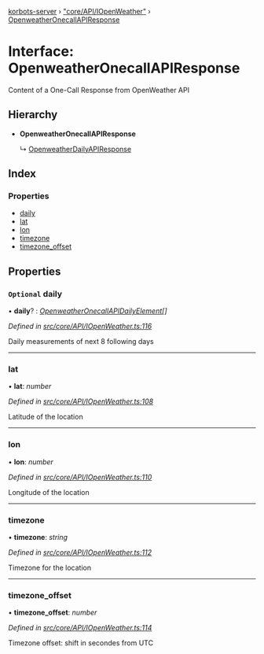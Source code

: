 [korbots-server](../README.md) › ["core/API/IOpenWeather"](../modules/_core_api_iopenweather_.md) › [OpenweatherOnecallAPIResponse](_core_api_iopenweather_.openweatheronecallapiresponse.md)

# Interface: OpenweatherOnecallAPIResponse

Content of a One-Call Response from OpenWeather API

## Hierarchy

* **OpenweatherOnecallAPIResponse**

  ↳ [OpenweatherDailyAPIResponse](_core_api_iopenweather_.openweatherdailyapiresponse.md)

## Index

### Properties

* [daily](_core_api_iopenweather_.openweatheronecallapiresponse.md#optional-daily)
* [lat](_core_api_iopenweather_.openweatheronecallapiresponse.md#lat)
* [lon](_core_api_iopenweather_.openweatheronecallapiresponse.md#lon)
* [timezone](_core_api_iopenweather_.openweatheronecallapiresponse.md#timezone)
* [timezone_offset](_core_api_iopenweather_.openweatheronecallapiresponse.md#timezone_offset)

## Properties

### `Optional` daily

• **daily**? : *[OpenweatherOnecallAPIDailyElement](_core_api_iopenweather_.openweatheronecallapidailyelement.md)[]*

*Defined in [src/core/API/IOpenWeather.ts:116](https://github.com/Xisabla/Korbots/blob/f723afa/server/src/core/API/IOpenWeather.ts#L116)*

Daily measurements of next 8 following days

___

###  lat

• **lat**: *number*

*Defined in [src/core/API/IOpenWeather.ts:108](https://github.com/Xisabla/Korbots/blob/f723afa/server/src/core/API/IOpenWeather.ts#L108)*

Latitude of the location

___

###  lon

• **lon**: *number*

*Defined in [src/core/API/IOpenWeather.ts:110](https://github.com/Xisabla/Korbots/blob/f723afa/server/src/core/API/IOpenWeather.ts#L110)*

Longitude of the location

___

###  timezone

• **timezone**: *string*

*Defined in [src/core/API/IOpenWeather.ts:112](https://github.com/Xisabla/Korbots/blob/f723afa/server/src/core/API/IOpenWeather.ts#L112)*

Timezone for the location

___

###  timezone_offset

• **timezone_offset**: *number*

*Defined in [src/core/API/IOpenWeather.ts:114](https://github.com/Xisabla/Korbots/blob/f723afa/server/src/core/API/IOpenWeather.ts#L114)*

Timezone offset: shift in secondes from UTC
